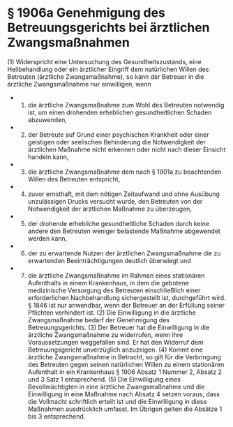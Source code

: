 # § 1906a Genehmigung des Betreuungsgerichts bei ärztlichen Zwangsmaßnahmen
(1) Widerspricht eine Untersuchung des Gesundheitszustands, eine Heilbehandlung oder ein ärztlicher Eingriff dem natürlichen Willen des Betreuten (ärztliche Zwangsmaßnahme), so kann der Betreuer in die ärztliche Zwangsmaßnahme nur einwilligen, wenn
* 1. die ärztliche Zwangsmaßnahme zum Wohl des Betreuten notwendig ist, um einen drohenden erheblichen gesundheitlichen Schaden abzuwenden,
* 2. der Betreute auf Grund einer psychischen Krankheit oder einer geistigen oder seelischen Behinderung die Notwendigkeit der ärztlichen Maßnahme nicht erkennen oder nicht nach dieser Einsicht handeln kann,
* 3. die ärztliche Zwangsmaßnahme dem nach § 1901a zu beachtenden Willen des Betreuten entspricht,
* 4. zuvor ernsthaft, mit dem nötigen Zeitaufwand und ohne Ausübung unzulässigen Drucks versucht wurde, den Betreuten von der Notwendigkeit der ärztlichen Maßnahme zu überzeugen,
* 5. der drohende erhebliche gesundheitliche Schaden durch keine andere den Betreuten weniger belastende Maßnahme abgewendet werden kann,
* 6. der zu erwartende Nutzen der ärztlichen Zwangsmaßnahme die zu erwartenden Beeinträchtigungen deutlich überwiegt und
* 7. die ärztliche Zwangsmaßnahme im Rahmen eines stationären Aufenthalts in einem Krankenhaus, in dem die gebotene medizinische Versorgung des Betreuten einschließlich einer erforderlichen Nachbehandlung sichergestellt ist, durchgeführt wird.  
§ 1846 ist nur anwendbar, wenn der Betreuer an der Erfüllung seiner Pflichten verhindert ist.
(2) Die Einwilligung in die ärztliche Zwangsmaßnahme bedarf der Genehmigung des Betreuungsgerichts.
(3) Der Betreuer hat die Einwilligung in die ärztliche Zwangsmaßnahme zu widerrufen, wenn ihre Voraussetzungen weggefallen sind. Er hat den Widerruf dem Betreuungsgericht unverzüglich anzuzeigen.
(4) Kommt eine ärztliche Zwangsmaßnahme in Betracht, so gilt für die Verbringung des Betreuten gegen seinen natürlichen Willen zu einem stationären Aufenthalt in ein Krankenhaus § 1906 Absatz 1 Nummer 2, Absatz 2 und 3 Satz 1 entsprechend.
(5) Die Einwilligung eines Bevollmächtigten in eine ärztliche Zwangsmaßnahme und die Einwilligung in eine Maßnahme nach Absatz 4 setzen voraus, dass die Vollmacht schriftlich erteilt ist und die Einwilligung in diese Maßnahmen ausdrücklich umfasst. Im Übrigen gelten die Absätze 1 bis 3 entsprechend.